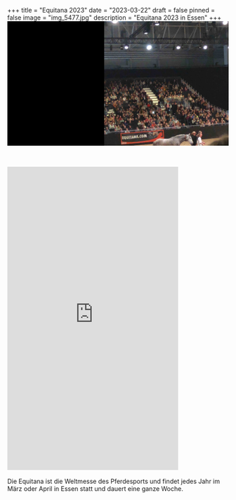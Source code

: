 +++
title = "Equitana 2023"
date = "2023-03-22"
draft = false
pinned = false
image = "img_5477.jpg"
description = "Equitana 2023 in Essen"
+++
![Tanja Riedinger / Nativehorses](img_5357.jpg)

![]()

<iframe width="389" height="692" src="https://www.youtube.com/embed/tA-qsbvWE-4" title="06e579cf 785a 4c48 85fe 0c8936e362f5" frameborder="0" allow="accelerometer; autoplay; clipboard-write; encrypted-media; gyroscope; picture-in-picture; web-share" allowfullscreen></iframe>



Die Equitana ist die Weltmesse des Pferdesports und findet jedes Jahr im März oder April in Essen statt und dauert eine ganze Woche.